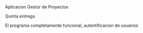 Aplicacion Gestor de Proyectos

Quinta entrega 

El programa completamente funcional, autentificacion de usuarios
